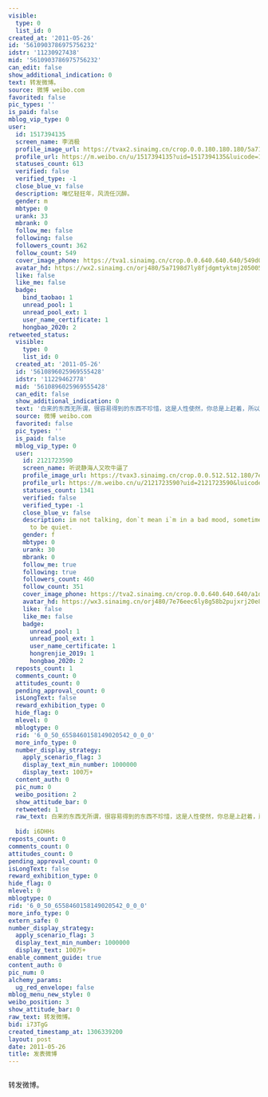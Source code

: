 ```yaml
---
visible:
  type: 0
  list_id: 0
created_at: '2011-05-26'
id: '5610903786975756232'
idstr: '11230927438'
mid: '5610903786975756232'
can_edit: false
show_additional_indication: 0
text: 转发微博。
source: 微博 weibo.com
favorited: false
pic_types: ''
is_paid: false
mblog_vip_type: 0
user:
  id: 1517394135
  screen_name: 李消极
  profile_image_url: https://tvax2.sinaimg.cn/crop.0.0.180.180.180/5a7198d7ly8fjdgmtyktmj20500500so.jpg?KID=imgbed,tva&Expires=1606399992&ssig=SpANwyur3u
  profile_url: https://m.weibo.cn/u/1517394135?uid=1517394135&luicode=10000011&lfid=2304131517394135_-_WEIBO_SECOND_PROFILE_WEIBO
  statuses_count: 613
  verified: false
  verified_type: -1
  close_blue_v: false
  description: 唯忆轻狂年，风流任沉醉。
  gender: m
  mbtype: 0
  urank: 33
  mbrank: 0
  follow_me: false
  following: false
  followers_count: 362
  follow_count: 549
  cover_image_phone: https://tva1.sinaimg.cn/crop.0.0.640.640.640/549d0121tw1egm1kjly3jj20hs0hsq4f.jpg
  avatar_hd: https://wx2.sinaimg.cn/orj480/5a7198d7ly8fjdgmtyktmj20500500so.jpg
  like: false
  like_me: false
  badge:
    bind_taobao: 1
    unread_pool: 1
    unread_pool_ext: 1
    user_name_certificate: 1
    hongbao_2020: 2
retweeted_status:
  visible:
    type: 0
    list_id: 0
  created_at: '2011-05-26'
  id: '5610896025969555428'
  idstr: '11229462778'
  mid: '5610896025969555428'
  can_edit: false
  show_additional_indication: 0
  text: '白来的东西无所谓，很容易得到的东西不珍惜，这是人性使然，你总是上赶着，所以他就能肆意妄为，一边用着你，还能一边骂着你，稍有点不满还能一脸无所谓的说：不满意走 '
  source: 微博 weibo.com
  favorited: false
  pic_types: ''
  is_paid: false
  mblog_vip_type: 0
  user:
    id: 2121723590
    screen_name: 听说静海人又吹牛逼了
    profile_image_url: https://tvax3.sinaimg.cn/crop.0.0.512.512.180/7e76eec6ly8g58b2pujxrj20e80e83yw.jpg?KID=imgbed,tva&Expires=1606399992&ssig=5RCZCwLaZa
    profile_url: https://m.weibo.cn/u/2121723590?uid=2121723590&luicode=10000011&lfid=2304131517394135_-_WEIBO_SECOND_PROFILE_WEIBO
    statuses_count: 1341
    verified: false
    verified_type: -1
    close_blue_v: false
    description: im not talking, don`t mean i`m in a bad mood, sometimes i just like
      to be quiet.
    gender: f
    mbtype: 0
    urank: 30
    mbrank: 0
    follow_me: true
    following: true
    followers_count: 460
    follow_count: 351
    cover_image_phone: https://tva2.sinaimg.cn/crop.0.0.640.640.640/a1d3feabjw1ecasunmkncj20hs0hsq4j.jpg
    avatar_hd: https://wx3.sinaimg.cn/orj480/7e76eec6ly8g58b2pujxrj20e80e83yw.jpg
    like: false
    like_me: false
    badge:
      unread_pool: 1
      unread_pool_ext: 1
      user_name_certificate: 1
      hongrenjie_2019: 1
      hongbao_2020: 2
  reposts_count: 1
  comments_count: 0
  attitudes_count: 0
  pending_approval_count: 0
  isLongText: false
  reward_exhibition_type: 0
  hide_flag: 0
  mlevel: 0
  mblogtype: 0
  rid: '6_0_50_6558460158149020542_0_0_0'
  more_info_type: 0
  number_display_strategy:
    apply_scenario_flag: 3
    display_text_min_number: 1000000
    display_text: 100万+
  content_auth: 0
  pic_num: 0
  weibo_position: 2
  show_attitude_bar: 0
  retweeted: 1
  raw_text: 白来的东西无所谓，很容易得到的东西不珍惜，这是人性使然，你总是上赶着，所以他就能肆意妄为，一边用着你，还能一边骂着你，稍有点不满还能一脸无所谓的说：不满意走
    ​​​
  bid: i6DHHs
reposts_count: 0
comments_count: 0
attitudes_count: 0
pending_approval_count: 0
isLongText: false
reward_exhibition_type: 0
hide_flag: 0
mlevel: 0
mblogtype: 0
rid: '6_0_50_6558460158149020542_0_0_0'
more_info_type: 0
extern_safe: 0
number_display_strategy:
  apply_scenario_flag: 3
  display_text_min_number: 1000000
  display_text: 100万+
enable_comment_guide: true
content_auth: 0
pic_num: 0
alchemy_params:
  ug_red_envelope: false
mblog_menu_new_style: 0
weibo_position: 3
show_attitude_bar: 0
raw_text: 转发微博。
bid: i73TgG
created_timestamp_at: 1306339200
layout: post
date: 2011-05-26
title: 发表微博
---
```


![]()

转发微博。

